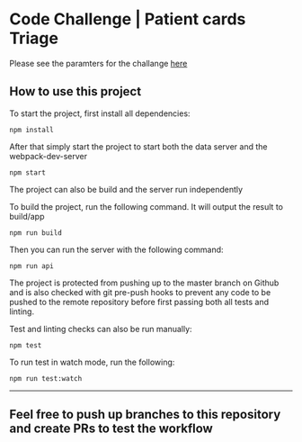 # Code Challenge | Patient cards Triage

Please see the paramters for the challange [here](CHALLANGE_DESCRIPTION.md)

## How to use this project

To start the project, first install all dependencies:
```
npm install
````

After that simply start the project to start both the data server and the webpack-dev-server
```
npm start
````

The project can also be build and the server run independently

To build the project, run the following command. It will output the result to build/app
```
npm run build
```

Then you can run the server with the following command:
```
npm run api
```

The project is protected from pushing up to the master branch on Github and is also checked with git pre-push hooks to prevent any code to be pushed to the remote repository before first passing both all tests and linting.

Test and linting checks can also be run manually:
```
npm test
```
To run test in watch mode, run the following:
```
npm run test:watch
```

_____

## Feel free to push up branches to this repository and create PRs to test the workflow
